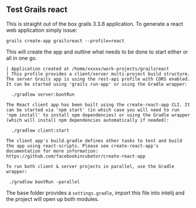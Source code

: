 Test Grails react
---

This is straight out of the box grails 3.3.8 application. To generate a react web application simply issue:



`grails create-app grailsreact --profile=react`


This will create the app and outline what needs to be done to start either or all in one go.

```
| Application created at /home/xxxxx/work-projects/grailsreact
| This profile provides a client/server multi-project build structure. The server Grails app is using the rest-api profile with CORS enabled. It can be started using 'grails run-app' or using the Gradle wrapper:

  ./gradlew server:bootRun

The React client app has been built using the create-react-app CLI. It can be started via 'npm start' (in which case you will need to run 'npm install' to install npm dependencies) or using the Gradle wrapper (which will install npm dependencies automatically if needed):

  ./gradlew client:start

The client app's build.gradle defines other tasks to test and build the app using react-scripts. Please see create-react-app's documentation for more information: https://github.com/facebookincubator/create-react-app

To run both client & server projects in parallel, use the Gradle wrapper:

 ./gradlew bootRun -parallel

```


The base folder provides a `settings.gradle`, import this file into intelij and the project will open up both modules.


